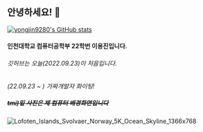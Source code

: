 <!--
**yongjin9280/yongjin9280** is a ✨ _special_ ✨ repository because its `README.md` (this file) appears on your GitHub profile.
Here are some ideas to get you started:
- 🔭 I’m currently working on ...
- 🌱 I’m currently learning ...
- 👯 I’m looking to collaborate on ...
- 🤔 I’m looking for help with ...
- 💬 Ask me about ...
- 📫 How to reach me: ...
- 😄 Pronouns: ...
- ⚡ Fun fact: ...
-->



## 안녕하세요! 👋  
[![yongjin9280's GitHub stats](https://github-readme-stats.vercel.app/api?username=yongjin9280&show_icons=true&title_color=0047A0&text_color=000000&icon_color=CC303B&bg_color=EEEEEE&)](https://github.com/yongjin9280/yongjin9280 "뭔지 모르겠지만 일단 있는 stats입니다")  
#### 인천대학교 컴퓨터공학부 22학번 **이용진**입니다.

###### 깃허브는 오늘(2022.09.23)이 처음입니다.

_(22.09.23 ~ ) 가짜개발자 화이팅!_

##### ~~tmi)밑 사진은 제 컴퓨터 배경화면입니다~~
![Lofoten_Islands_Svolvaer_Norway_5K_Ocean_Skyline_1366x768](https://user-images.githubusercontent.com/85101273/191978818-4100ca3a-e429-4eff-b4fb-dbfdd511c320.jpg)

<!-- -->
